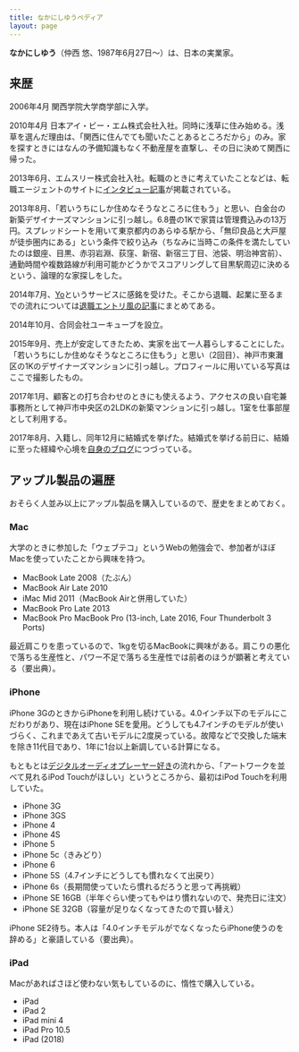 ```yaml
---
title: なかにしゆうペディア
layout: page
---
```

<strong>なかにしゆう</strong>（仲西 悠、1987年6月27日～）は、日本の実業家。

## 来歴

2006年4月 関西学院大学商学部に入学。

2010年4月 日本アイ・ビー・エム株式会社入社。同時に浅草に住み始める。浅草を選んだ理由は、「関西に住んでても聞いたことあるところだから」のみ。家を探すときにはなんの予備知識もなく不動産屋を直撃し、その日に決めて関西に帰った。

2013年6月、エムスリー株式会社入社。転職のときに考えていたことなどは、転職エージェントのサイトに[インタビュー記事](https://www.liber.co.jp/advantage/interview/int060.html)が掲載されている。

2013年8月、「若いうちにしか住めなそうなところに住もう」と思い、白金台の新築デザイナーズマンションに引っ越し。6.8畳の1Kで家賃は管理費込みの13万円。スプレッドシートを用いて東京都内のあらゆる駅から、「無印良品と大戸屋が徒歩圏内にある」という条件で絞り込み（ちなみに当時この条件を満たしていたのは銀座、目黒、赤羽岩淵、荻窪、新宿、新宿三丁目、池袋、明治神宮前）、通勤時間や複数路線が利用可能かどうかでスコアリングして目黒駅周辺に決めるという、論理的な家探しをした。

2014年7月、[Yo](http://www.justyo.co/)というサービスに感銘を受けた。そこから退職、起業に至るまでの流れについては[退職エントリ風の記事](/articles/2014/0913-moving-to-hyogo.html)にまとめてある。

2014年10月、合同会社ユーキューブを設立。

2015年9月、売上が安定してきたため、実家を出て一人暮らしすることにした。「若いうちにしか住めなそうなところに住もう」と思い（2回目）、神戸市東灘区の1Kのデザイナーズマンションに引っ越し。プロフィールに用いている写真はここで撮影したもの。

2017年1月、顧客との打ち合わせのときにも使えるよう、アクセスの良い自宅兼事務所として神戸市中央区の2LDKの新築マンションに引っ越し。1室を仕事部屋として利用する。

2017年8月、入籍し、同年12月に結婚式を挙げた。結婚式を挙げる前日に、結婚に至った経緯や心境を[自身のブログ](/articles/2017/1222-wedding-eve.html)につづっている。

## アップル製品の遍歴

おそらく人並み以上にアップル製品を購入しているので、歴史をまとめておく。

### Mac

大学のときに参加した「ウェブテコ」というWebの勉強会で、参加者がほぼMacを使っていたことから興味を持つ。

- MacBook Late 2008（たぶん）
- MacBook Air Late 2010
- iMac Mid 2011（MacBook Airと併用していた）
- MacBook Pro Late 2013
- MacBook Pro MacBook Pro (13-inch, Late 2016, Four Thunderbolt 3 Ports)

最近肩こりを患っているので、1kgを切るMacBookに興味がある。肩こりの悪化で落ちる生産性と、パワー不足で落ちる生産性では前者のほうが顕著と考えている（要出典）。

### iPhone

iPhone 3GのときからiPhoneを利用し続けている。4.0インチ以下のモデルにこだわりがあり、現在はiPhone SEを愛用。どうしても4.7インチのモデルが使いづらく、これまであえて古いモデルに2度戻っている。故障などで交換した端末を除き11代目であり、1年に1台以上新調している計算になる。

もともとは[デジタルオーディオプレーヤー好き](/articles/2014/0518-degital_players.html)の流れから、「アートワークを並べて見れるiPod Touchがほしい」というところから、最初はiPod Touchを利用していた。

- iPhone 3G
- iPhone 3GS
- iPhone 4
- iPhone 4S
- iPhone 5
- iPhone 5c（きみどり）
- iPhone 6
- iPhone 5S（4.7インチにどうしても慣れなくて出戻り）
- iPhone 6s（長期間使っていたら慣れるだろうと思って再挑戦）
- iPhone SE 16GB（半年ぐらい使ってもやはり慣れないので、発売日に注文）
- iPhone SE 32GB（容量が足りなくなってきたので買い替え）

iPhone SE2待ち。本人は「4.0インチモデルがでなくなったらiPhone使うのを辞める」と豪語している（要出典）。

### iPad

Macがあればさほど使わない気もしているのに、惰性で購入している。

- iPad
- iPad 2
- iPad mini 4
- iPad Pro 10.5
- iPad (2018)
